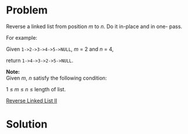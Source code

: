 
# Problem

Reverse a linked list from position _m_ to _n_. Do it in-place and in one-
pass.

For example:

Given `1->2->3->4->5->NULL`, _m_ = 2 and _n_ = 4,

return `1->4->3->2->5->NULL`.

**Note:**  
Given _m_, _n_ satisfy the following condition:

1 ≤ _m_ ≤ _n_ ≤ length of list.



[Reverse Linked List II](https://leetcode.com/problems/reverse-linked-list-ii)

# Solution



